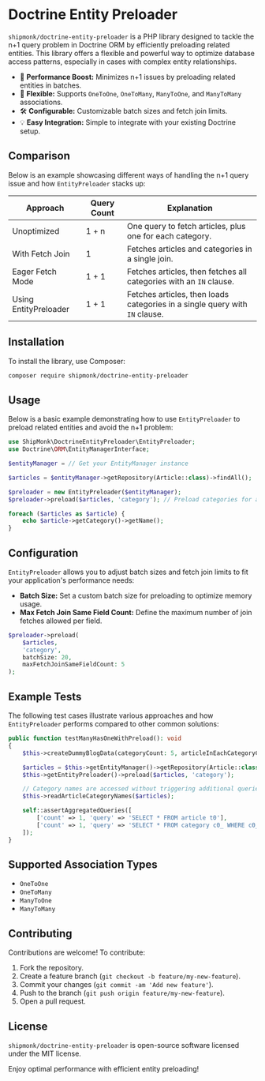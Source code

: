 # Doctrine Entity Preloader

`shipmonk/doctrine-entity-preloader` is a PHP library designed to tackle the n+1 query problem in Doctrine ORM by efficiently preloading related entities. This library offers a flexible and powerful way to optimize database access patterns, especially in cases with complex entity relationships.

- 🚀 **Performance Boost:** Minimizes n+1 issues by preloading related entities in batches.
- 🔄 **Flexible:** Supports `OneToOne`, `OneToMany`, `ManyToOne`, and `ManyToMany` associations.
- 🛠️ **Configurable:** Customizable batch sizes and fetch join limits.
- 💡 **Easy Integration:** Simple to integrate with your existing Doctrine setup.

## Comparison

Below is an example showcasing different ways of handling the n+1 query issue and how `EntityPreloader` stacks up:

| Approach               | Query Count                          | Explanation                                                                 |
|------------------------|--------------------------------------|-----------------------------------------------------------------------------|
| Unoptimized            | 1 + n                                | One query to fetch articles, plus one for each category.                    |
| With Fetch Join        | 1                                    | Fetches articles and categories in a single join.                           |
| Eager Fetch Mode       | 1 + 1                                | Fetches articles, then fetches all categories with an `IN` clause.          |
| Using EntityPreloader  | 1 + 1                                | Fetches articles, then loads categories in a single query with `IN` clause. |

## Installation

To install the library, use Composer:

```sh
composer require shipmonk/doctrine-entity-preloader
```

## Usage

Below is a basic example demonstrating how to use `EntityPreloader` to preload related entities and avoid the n+1 problem:

```php
use ShipMonk\DoctrineEntityPreloader\EntityPreloader;
use Doctrine\ORM\EntityManagerInterface;

$entityManager = // Get your EntityManager instance

$articles = $entityManager->getRepository(Article::class)->findAll();

$preloader = new EntityPreloader($entityManager);
$preloader->preload($articles, 'category'); // Preload categories for all articles

foreach ($articles as $article) {
    echo $article->getCategory()->getName();
}
```

## Configuration

`EntityPreloader` allows you to adjust batch sizes and fetch join limits to fit your application's performance needs:

- **Batch Size:** Set a custom batch size for preloading to optimize memory usage.
- **Max Fetch Join Same Field Count:** Define the maximum number of join fetches allowed per field.

```php
$preloader->preload(
    $articles,
    'category',
    batchSize: 20,
    maxFetchJoinSameFieldCount: 5
);
```

## Example Tests

The following test cases illustrate various approaches and how `EntityPreloader` performs compared to other common solutions:

```php
public function testManyHasOneWithPreload(): void
{
    $this->createDummyBlogData(categoryCount: 5, articleInEachCategoryCount: 5);

    $articles = $this->getEntityManager()->getRepository(Article::class)->findAll();
    $this->getEntityPreloader()->preload($articles, 'category');

    // Category names are accessed without triggering additional queries
    $this->readArticleCategoryNames($articles);

    self::assertAggregatedQueries([
        ['count' => 1, 'query' => 'SELECT * FROM article t0'],
        ['count' => 1, 'query' => 'SELECT * FROM category c0_ WHERE c0_.id IN (?, ?, ?, ?, ?)'],
    ]);
}
```

## Supported Association Types

- `OneToOne`
- `OneToMany`
- `ManyToOne`
- `ManyToMany`

## Contributing

Contributions are welcome! To contribute:

1. Fork the repository.
2. Create a feature branch (`git checkout -b feature/my-new-feature`).
3. Commit your changes (`git commit -am 'Add new feature'`).
4. Push to the branch (`git push origin feature/my-new-feature`).
5. Open a pull request.

## License

`shipmonk/doctrine-entity-preloader` is open-source software licensed under the MIT license.

Enjoy optimal performance with efficient entity preloading!
